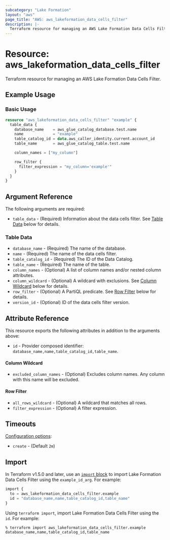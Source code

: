 ```yaml
---
subcategory: "Lake Formation"
layout: "aws"
page_title: "AWS: aws_lakeformation_data_cells_filter"
description: |-
  Terraform resource for managing an AWS Lake Formation Data Cells Filter.
---
```

# Resource: aws_lakeformation_data_cells_filter

Terraform resource for managing an AWS Lake Formation Data Cells Filter.

## Example Usage

### Basic Usage

```terraform
resource "aws_lakeformation_data_cells_filter" "example" {
  table_data {
    database_name    = aws_glue_catalog_database.test.name
    name             = "example"
    table_catalog_id = data.aws_caller_identity.current.account_id
    table_name       = aws_glue_catalog_table.test.name

    column_names = ["my_column"]

    row_filter {
      filter_expression = "my_column='example'"
    }
  }
}
```

## Argument Reference

The following arguments are required:

* `table_data` - (Required) Information about the data cells filter. See [Table Data](#table-data) below for details.

### Table Data

* `database_name` - (Required) The name of the database.
* `name` - (Required) The name of the data cells filter.
* `table_catalog_id` - (Required) The ID of the Data Catalog.
* `table_name` - (Required) The name of the table.
* `column_names` - (Optional) A list of column names and/or nested column attributes.
* `column_wildcard` - (Optional) A wildcard with exclusions. See [Column Wildcard](#column-wildcard) below for details.
* `row_filter` - (Optional) A PartiQL predicate. See [Row Filter](#row-filter) below for details.
* `version_id` - (Optional) ID of the data cells filter version.

## Attribute Reference

This resource exports the following attributes in addition to the arguments above:

* `id` - Provider composed identifier: `database_name,name,table_catalog_id,table_name`.

#### Column Wildcard

* `excluded_column_names` - (Optional) Excludes column names. Any column with this name will be excluded.

#### Row Filter

* `all_rows_wildcard` - (Optional) A wildcard that matches all rows.
* `filter_expression` - (Optional) A filter expression.

## Timeouts

[Configuration options](https://developer.hashicorp.com/terraform/language/resources/syntax#operation-timeouts):

- `create` - (Default `2m`)

## Import

In Terraform v1.5.0 and later, use an [`import` block](https://developer.hashicorp.com/terraform/language/import) to import Lake Formation Data Cells Filter using the `example_id_arg`. For example:

```terraform
import {
  to = aws_lakeformation_data_cells_filter.example
  id = "database_name,name,table_catalog_id,table_name"
}
```

Using `terraform import`, import Lake Formation Data Cells Filter using the `id`. For example:

```console
% terraform import aws_lakeformation_data_cells_filter.example database_name,name,table_catalog_id,table_name
```
